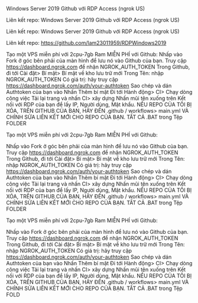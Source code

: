 Windows Server 2019 Github với RDP Access (ngrok US)

Liên kết repo: Windows Server 2019 Github với RDP Access (ngrok US)

Liên kết repo:  Windows Server 2019 Github với RDP Access (ngrok US)

Liên kết repo: https://github.com/lam23011959/RDPWindows2019

Tạo một VPS miễn phí với 2cpu-7gb Ram MIỄN PHÍ với Github:
Nhấp vào Fork ở góc bên phải của màn hình để lưu nó vào Github của bạn.
Truy cập https://dashboard.ngrok.com để nhận NGROK_AUTH_TOKEN
Trong Github, đi tới Cài đặt> Bí mật> Bí mật về kho lưu trữ mới
Trong Tên: nhập NGROK_AUTH_TOKEN
Có giá trị: hãy truy cập https://dashboard.ngrok.com/auth/your-authtoken Sao chép và dán Authtoken của bạn vào
Nhấn Thêm bí mật
Đi tới Hành động> CI> Chạy dòng công việc
Tải lại trang và nhấn CI> xây dựng
Nhấn mũi tên xuống trên Kết nối với RDP của bạn để lấy IP, Người dùng, Mật khẩu.
NẾU REPO CỦA TÔI BỊ XÓA, TRÊN GITHUB CỦA BẠN, HÃY ĐẾN .github / workflows> main.yml VÀ CHỈNH SỬA LIÊN KẾT MỚI CHO REPO CỦA BẠN. TẤT CẢ .BAT trong Tệp FOLDER

Tạo một VPS miễn phí với 2cpu-7gb Ram MIỄN PHÍ với Github:

Nhấp vào Fork ở góc bên phải của màn hình để lưu nó vào Github của bạn.
Truy cập https://dashboard.ngrok.com để nhận NGROK_AUTH_TOKEN
Trong Github, đi tới Cài đặt> Bí mật> Bí mật về kho lưu trữ mới
Trong Tên: nhập NGROK_AUTH_TOKEN
Có giá trị: hãy truy cập https://dashboard.ngrok.com/auth/your-authtoken Sao chép và dán Authtoken của bạn vào
Nhấn Thêm bí mật
Đi tới Hành động> CI> Chạy dòng công việc
Tải lại trang và nhấn CI> xây dựng
Nhấn mũi tên xuống trên Kết nối với RDP của bạn để lấy IP, Người dùng, Mật khẩu.
NẾU REPO CỦA TÔI BỊ XÓA, TRÊN GITHUB CỦA BẠN, HÃY ĐẾN .github / workflows> main.yml VÀ CHỈNH SỬA LIÊN KẾT MỚI CHO REPO CỦA BẠN. TẤT CẢ .BAT trong Tệp FOLDER

Tạo một VPS miễn phí với 2cpu-7gb Ram MIỄN PHÍ với Github:

Nhấp vào Fork ở góc bên phải của màn hình để lưu nó vào Github của bạn.
Truy cập https://dashboard.ngrok.com để nhận NGROK_AUTH_TOKEN
Trong Github, đi tới Cài đặt> Bí mật> Bí mật về kho lưu trữ mới
Trong Tên: nhập NGROK_AUTH_TOKEN
Có giá trị: hãy truy cập https://dashboard.ngrok.com/auth/your-authtoken Sao chép và dán Authtoken của bạn vào
Nhấn Thêm bí mật
Đi tới Hành động> CI> Chạy dòng công việc
Tải lại trang và nhấn CI> xây dựng
Nhấn mũi tên xuống trên Kết nối với RDP của bạn để lấy IP, Người dùng, Mật khẩu.
NẾU REPO CỦA TÔI BỊ XÓA, TRÊN GITHUB CỦA BẠN, HÃY ĐẾN .github / workflows> main.yml VÀ CHỈNH SỬA LIÊN KẾT MỚI CHO REPO CỦA BẠN. TẤT CẢ .BAT trong Tệp FOLD
